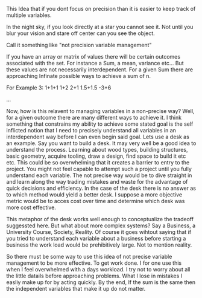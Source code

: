 This Idea that if you dont focus on precision than it is easier to keep track of multiple variables.

In the night sky, if you look directly at a star you cannot see it.  Not until you blur your vision and 
stare off center can you see the object.

Call it something like "not precision variable management" 

If you have an array or matrix of values there will be certain outcomes associated with the set. For instance a
Sum, a mean, variance etc... But these values are not necessarily interdependent.  For a given Sum there are 
approaching Infinate possible ways to achieve a sum of n.

For Example 3:
1+1+1
1+2
2+1
1.5+1.5
-3+6  

...

Now, how is this relavent to managing variables in a non-precise way? Well, for a given outcome there are many different 
ways to achieve it.  I think something that constrains my ability to achieve some stated goal is the self inflicted notion
that I need to precisely understand all variables in an interdependent way before I can even begin said goal.  Lets use a 
desk as an example.  Say you want to build a desk.  It may very well be a good idea to understand the process. Learning about 
wood types, building structures, basic geometry, acquire tooling, draw a design, find space to build it etc etc. This could 
be so overwhelming that it creates a barrier to entry to the project.  You might not feel capable to attempt such a 
project until you fully understand each variable. The not precise way would be to dive straight in and learn along the 
way trading mistakes and waste for the advantage of quick decisions and efficiency.  In the case of the desk there is
no answer as to which method would yield a better desk.  I suppose a more objective metric would be to acces cost over time
and determine which desk was more cost effective.  

This metaphor of the desk works well enough to conceptualize the tradeoff suggessted here.  But what about more complex systems?
Say a Business, a University Course, Society, Reality.  Of course it goes wihtout saying that if you tried to understand 
each variable about a business before starting a business the work load would be prehibitively large.  Not to mention 
reality. 

So there must be some way to use this idea of not precise variable management to be more effective. To get work done.
I for one use this when I feel overwhelmed with a days workload.  I try not to worry about all the little datails before 
approaching problems.  What I lose in mistakes I easliy make up for by acting quickly.  By the end, If the sum is the same 
then the independent variables that make it up do not matter.  
